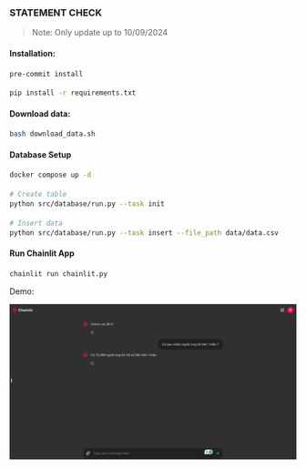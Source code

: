 ### STATEMENT CHECK

> Note: Only update up to 10/09/2024

#### Installation:

```bash
pre-commit install

pip install -r requirements.txt
```

#### Download data:

```bash
bash download_data.sh
```

#### Database Setup

```bash
docker compose up -d

# Create table
python src/database/run.py --task init

# Insert data
python src/database/run.py --task insert --file_path data/data.csv
```

#### Run Chainlit App

```bash
chainlit run chainlit.py
```

Demo:

![](./examples/chainlit_demo.png)
